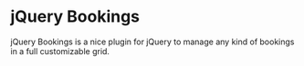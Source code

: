 # jQuery Bookings

jQuery Bookings is a nice plugin for jQuery to manage any kind of bookings in a full customizable grid.